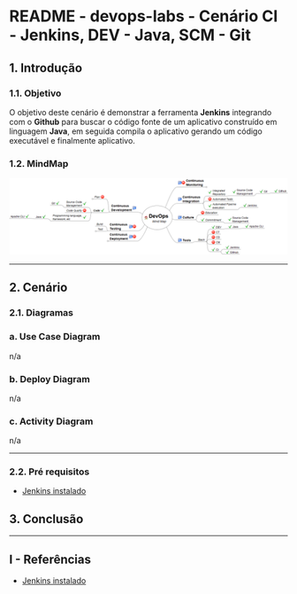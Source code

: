 # README - devops-labs - Cenário CI - Jenkins, DEV - Java, SCM - Git

## 1. Introdução

### 1.1. Objetivo
O objetivo deste cenário é demonstrar a ferramenta **Jenkins** integrando com o **Github** para buscar o código fonte de um aplicativo construído em linguagem **Java**, em seguida compila o aplicativo gerando um código executável e finalmente aplicativo.

### 1.2. MindMap
![MindMap%20DevOps%20CI-Jenkins-Git_DEV-Java.png](doc/MindMap%20DevOps%20CI-Jenkins-Git_DEV-Java.png)

---
## 2. Cenário

### 2.1. Diagramas 

### a. Use Case Diagram
n/a


### b. Deploy Diagram
n/a


### c. Activity Diagram
n/a


---
### 2.2. Pré requisitos

* [Jenkins instalado](https://github.com/josemarsilva/eval-jenkins)



## 3. Conclusão

---
## I - Referências

* [Jenkins instalado](https://github.com/josemarsilva/eval-jenkins)
